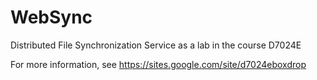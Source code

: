 WebSync
=======

Distributed File Synchronization Service as a lab in the course D7024E

For more information, see https://sites.google.com/site/d7024eboxdrop